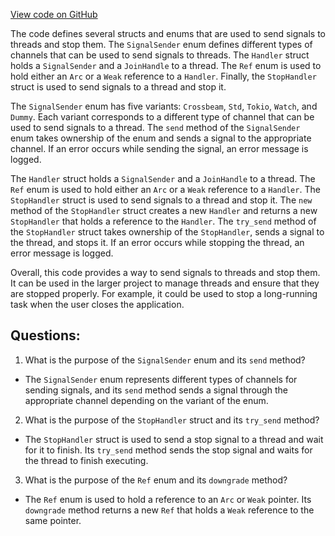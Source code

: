 [View code on GitHub](https://github.com/nervosnetwork/ckb/blob/develop/util/stop-handler/src/lib.rs)

The code defines several structs and enums that are used to send signals to threads and stop them. The `SignalSender` enum defines different types of channels that can be used to send signals to threads. The `Handler` struct holds a `SignalSender` and a `JoinHandle` to a thread. The `Ref` enum is used to hold either an `Arc` or a `Weak` reference to a `Handler`. Finally, the `StopHandler` struct is used to send signals to a thread and stop it.

The `SignalSender` enum has five variants: `Crossbeam`, `Std`, `Tokio`, `Watch`, and `Dummy`. Each variant corresponds to a different type of channel that can be used to send signals to a thread. The `send` method of the `SignalSender` enum takes ownership of the enum and sends a signal to the appropriate channel. If an error occurs while sending the signal, an error message is logged.

The `Handler` struct holds a `SignalSender` and a `JoinHandle` to a thread. The `Ref` enum is used to hold either an `Arc` or a `Weak` reference to a `Handler`. The `StopHandler` struct is used to send signals to a thread and stop it. The `new` method of the `StopHandler` struct creates a new `Handler` and returns a new `StopHandler` that holds a reference to the `Handler`. The `try_send` method of the `StopHandler` struct takes ownership of the `StopHandler`, sends a signal to the thread, and stops it. If an error occurs while stopping the thread, an error message is logged.

Overall, this code provides a way to send signals to threads and stop them. It can be used in the larger project to manage threads and ensure that they are stopped properly. For example, it could be used to stop a long-running task when the user closes the application.
## Questions:
 1. What is the purpose of the `SignalSender` enum and its `send` method?
- The `SignalSender` enum represents different types of channels for sending signals, and its `send` method sends a signal through the appropriate channel depending on the variant of the enum.
2. What is the purpose of the `StopHandler` struct and its `try_send` method?
- The `StopHandler` struct is used to send a stop signal to a thread and wait for it to finish. Its `try_send` method sends the stop signal and waits for the thread to finish executing.
3. What is the purpose of the `Ref` enum and its `downgrade` method?
- The `Ref` enum is used to hold a reference to an `Arc` or `Weak` pointer. Its `downgrade` method returns a new `Ref` that holds a `Weak` reference to the same pointer.
